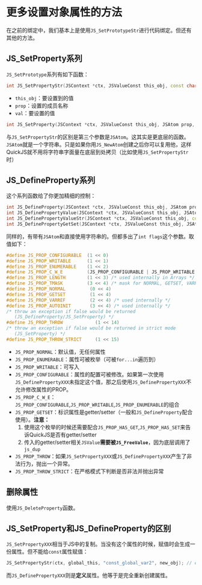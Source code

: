 # 更多设置对象属性的方法

在之前的绑定中，我们基本上是使用`JS_SetPrototypeStr`进行代码绑定。但还有其他的方法。

## JS_SetProperty系列

`JS_SetPrototype`系列有如下函数：

```cpp
int JS_SetPropertyStr(JSContext *ctx, JSValueConst this_obj, const char *prop, JSValue val)
```

* `this_obj`：要设置到的值
* `prop`：设置的成员名称
* `val`：要设置的值

```cpp
int JS_SetProperty(JSContext *ctx, JSValueConst this_obj, JSAtom prop, JSValue val)
```

与`JS_SetPropertyStr`的区别是第三个参数是`JSAtom`。这其实是更底层的函数。`JSAtom`就是一个字符串。只是如果你用`JS_NewAtom`创建之后你可以复用他，这样QuickJS就不用将字符串字面量在底层到处拷贝（比如使用`JS_SetPropertyStr`时）

## JS_DefineProperty系列

这个系列函数给了你更加精细的控制：

```cpp
int JS_DefineProperty(JSContext *ctx, JSValueConst this_obj, JSAtom prop, JSValueConst val, JSValueConst getter, JSValueConst setter, int flags)
int JS_DefinePropertyValue(JSContext *ctx, JSValueConst this_obj, JSAtom prop, JSValue val, int flags)
int JS_DefinePropertyValueStr(JSContext *ctx, JSValueConst this_obj, const char *prop, JSValue val, int flags)
int JS_DefinePropertyGetSet(JSContext *ctx, JSValueConst this_obj, JSAtom prop, JSValue getter, JSValue setter, int flags)
```

同样的，有带有`JSAtom`和直接使用字符串的。但都多出了`int flags`这个参数。取值如下：

```cpp
#define JS_PROP_CONFIGURABLE  (1 << 0)
#define JS_PROP_WRITABLE      (1 << 1)
#define JS_PROP_ENUMERABLE    (1 << 2)
#define JS_PROP_C_W_E         (JS_PROP_CONFIGURABLE | JS_PROP_WRITABLE | JS_PROP_ENUMERABLE)
#define JS_PROP_LENGTH        (1 << 3) /* used internally in Arrays */
#define JS_PROP_TMASK         (3 << 4) /* mask for NORMAL, GETSET, VARREF, AUTOINIT */
#define JS_PROP_NORMAL         (0 << 4)
#define JS_PROP_GETSET         (1 << 4)
#define JS_PROP_VARREF         (2 << 4) /* used internally */
#define JS_PROP_AUTOINIT       (3 << 4) /* used internally */
/* throw an exception if false would be returned
   (JS_DefineProperty/JS_SetProperty) */
#define JS_PROP_THROW            (1 << 14)
/* throw an exception if false would be returned in strict mode
   (JS_SetProperty) */
#define JS_PROP_THROW_STRICT     (1 << 15)
```

* `JS_PROP_NORMAL`：默认值，无任何属性
* `JS_PROP_ENUMERABLE`：属性可被枚举（可被`for...in`遍历到）
* `JS_PROP_WRITABLE`：可写入
* `JS_PROP_CONFIGURABLE`：属性的配置可被修改。如果第一次使用`JS_DefinePropertyXXX`未指定这个值，那之后使用`JS_DefinePropertyXXX`不允许修改属性的PROP。
* `JS_PROP_C_W_E`：`JS_PROP_CONFIGURABLE`,`JS_PROP_WRITABLE`,`JS_PROP_ENUMERABLE`的组合
* `JS_PROP_GETSET`：标识属性是getter/setter（一般和`JS_DefineProperty`配合使用）。**注意：**
  1. 使用这个枚举的时候还需要配合`JS_PROP_HAS_GET`,`JS_PROP_HAS_SET`来告诉QuickJS是否有getter/setter
  2. 传入的getter/setter相关`JSValue`**需要被`JS_FreeValue`**，因为底层调用了`js_dup`
* `JS_PROP_THROW`：如果`JS_SetPropertyXXX`或`JS_DefinePropertyXXX`产生了非法行为，抛出一个异常。
* `JS_PROP_THROW_STRICT`：在严格模式下判断是否非法并抛出异常

## 删除属性

使用`JS_DeleteProperty`函数。

## JS_SetProperty和JS_DefineProperty的区别

`JS_SetPropertyXXX`相当于JS中的复制。当没有这个属性的时候，赋值时会生成一份属性。但不能给`const`属性赋值：

```cpp
JS_SetPropertyStr(ctx, global_this, "const_global_var2", new_obj); // error!
```

而`JS_DefinePropertyXXX`则是**定义**属性。他等于是完全重新创建属性。